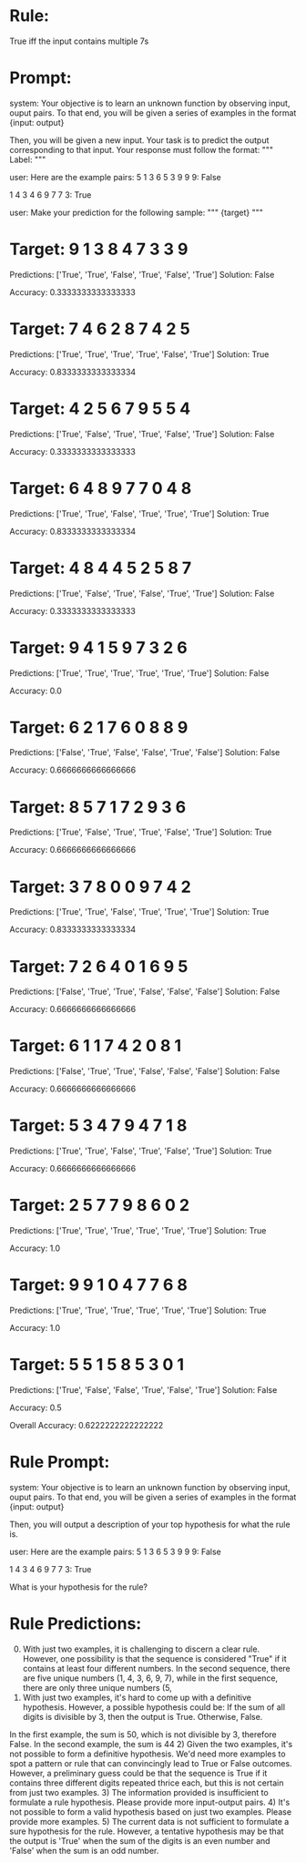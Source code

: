 # Rule:
True iff the input contains multiple 7s

# Prompt:
system:
Your objective is to learn an unknown function by observing input, ouput pairs.
To that end, you will be given a series of examples in the format {input: output}

Then, you will be given a new input. Your task is to predict the output corresponding to that input.
Your response must follow the format:
"""
Label: <your prediction>
"""

user:
Here are the example pairs:
5 1 3 6 5 3 9 9 9: False

1 4 3 4 6 9 7 7 3: True

user:
Make your prediction for the following sample:
"""
{target}
"""

# Target: 9 1 3 8 4 7 3 3 9
Predictions: ['True', 'True', 'False', 'True', 'False', 'True']
Solution: False

Accuracy: 0.3333333333333333

# Target: 7 4 6 2 8 7 4 2 5
Predictions: ['True', 'True', 'True', 'True', 'False', 'True']
Solution: True

Accuracy: 0.8333333333333334

# Target: 4 2 5 6 7 9 5 5 4
Predictions: ['True', 'False', 'True', 'True', 'False', 'True']
Solution: False

Accuracy: 0.3333333333333333

# Target: 6 4 8 9 7 7 0 4 8
Predictions: ['True', 'True', 'False', 'True', 'True', 'True']
Solution: True

Accuracy: 0.8333333333333334

# Target: 4 8 4 4 5 2 5 8 7
Predictions: ['True', 'False', 'True', 'False', 'True', 'True']
Solution: False

Accuracy: 0.3333333333333333

# Target: 9 4 1 5 9 7 3 2 6
Predictions: ['True', 'True', 'True', 'True', 'True', 'True']
Solution: False

Accuracy: 0.0

# Target: 6 2 1 7 6 0 8 8 9
Predictions: ['False', 'True', 'False', 'False', 'True', 'False']
Solution: False

Accuracy: 0.6666666666666666

# Target: 8 5 7 1 7 2 9 3 6
Predictions: ['True', 'False', 'True', 'True', 'False', 'True']
Solution: True

Accuracy: 0.6666666666666666

# Target: 3 7 8 0 0 9 7 4 2
Predictions: ['True', 'True', 'False', 'True', 'True', 'True']
Solution: True

Accuracy: 0.8333333333333334

# Target: 7 2 6 4 0 1 6 9 5
Predictions: ['False', 'True', 'True', 'False', 'False', 'False']
Solution: False

Accuracy: 0.6666666666666666

# Target: 6 1 1 7 4 2 0 8 1
Predictions: ['False', 'True', 'True', 'False', 'False', 'False']
Solution: False

Accuracy: 0.6666666666666666

# Target: 5 3 4 7 9 4 7 1 8
Predictions: ['True', 'True', 'False', 'True', 'False', 'True']
Solution: True

Accuracy: 0.6666666666666666

# Target: 2 5 7 7 9 8 6 0 2
Predictions: ['True', 'True', 'True', 'True', 'True', 'True']
Solution: True

Accuracy: 1.0

# Target: 9 9 1 0 4 7 7 6 8
Predictions: ['True', 'True', 'True', 'True', 'True', 'True']
Solution: True

Accuracy: 1.0

# Target: 5 5 1 5 8 5 3 0 1
Predictions: ['True', 'False', 'False', 'True', 'False', 'True']
Solution: False

Accuracy: 0.5

Overall Accuracy: 0.6222222222222222

# Rule Prompt:
system:
Your objective is to learn an unknown function by observing input, ouput pairs.
To that end, you will be given a series of examples in the format {input: output}
    
Then, you will output a description of your top hypothesis for what the rule is.

user:
Here are the example pairs:
5 1 3 6 5 3 9 9 9: False

1 4 3 4 6 9 7 7 3: True

What is your hypothesis for the rule?

# Rule Predictions:
0) With just two examples, it is challenging to discern a clear rule. However, one possibility is that the sequence is considered "True" if it contains at least four different numbers. In the second sequence, there are five unique numbers (1, 4, 3, 6, 9, 7), while in the first sequence, there are only three unique numbers (5, 
1) With just two examples, it's hard to come up with a definitive hypothesis. However, a possible hypothesis could be: If the sum of all digits is divisible by 3, then the output is True. Otherwise, False. 

In the first example, the sum is 50, which is not divisible by 3, therefore False. 
In the second example, the sum is 44
2) Given the two examples, it's not possible to form a definitive hypothesis. We'd need more examples to spot a pattern or rule that can convincingly lead to True or False outcomes. However, a preliminary guess could be that the sequence is True if it contains three different digits repeated thrice each, but this is not certain from just two examples.
3) The information provided is insufficient to formulate a rule hypothesis. Please provide more input-output pairs.
4) It's not possible to form a valid hypothesis based on just two examples. Please provide more examples.
5) The current data is not sufficient to formulate a sure hypothesis for the rule. However, a tentative hypothesis may be that the output is 'True' when the sum of the digits is an even number and 'False' when the sum is an odd number.


